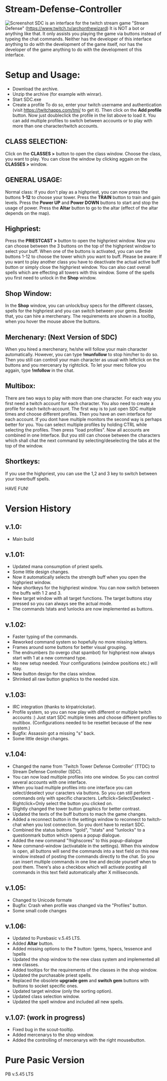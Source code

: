 # Stream-Defense-Controller

![Screenshot](http://web198.server-drome.de/bilder/ttdc-screen1.png)
SDC is an interface for the twitch stream game "Stream Defense" (https://www.twitch.tv/archonthewizard)
It is NOT a bot or anything like that. It only assists you playing the game via buttons instead of typeing the chat commands.
Neither has the developer of this interface anything to do with the development of the game itself, nor has the developer of the game anything to do with the development of this interface.

# Setup and Usage:

* Download the archive.
* Unzip the archive (for example with winrar).
* Start SDC.exe
* Create a profile
To do so, enter your twitch username and authentication (visit https://twitchapps.com/tmi/ to get it).
Then click on the **Add profile** button. Now just doubleclick the profile in the list above to load it.
You can add multiple profiles to switch between accounts or to play with more than one character/twitch accounts.


## CLASS SELECTION:
Click on the **CLASSES >** button to open the class window.
Choose the class, you want to play. You can close the window by clicking aggain on the **CLASSES >** window.


## GENERAL USAGE:
Normal class:
If you don't play as a highpriest, you can now press the buttons **1-12** to choose your tower.
Press the **TRAIN** button to train and gain levels.
Press the **Power UP** and **Power DOWN** buttons to start and stop the usage of power.
Press the **Altar** button to go to the altar (effect of the altar depends on the map).


## Highpriest:
Press the **PRIESTCAST >** button to open the highpriest window.
Now you can choose between the 3 buttons on the top of the highpriest window to select your buff.
When one of the buttons is activated, you can use the buttons 1-12 to choose the tower which you want to buff.
Please be aware: If you want to play another class you have to deactivate the actual active buff button or simply close the
highpriest window. You can also cast overall spells which are effecting all towers with this window.
Some of the spells you first need to unlock in the **Shop** window.


## Shop Window:
In the **Shop** window, you can unlock/buy specs for the different classes, spells for the highpriest and you can switch between your gems.
Beside that, you can hire a merchenary.
The requirements are shown in a tooltip, when you hover the mouse above the buttons.


## Merchenary: (Next Version of SDC)
When you hired a merchenary, he/she will follow your main character automatically. However, you can type **!munfollow** to stop him/her to do so.
Then you still can controll your main character as usual with leftclick on the buttons and you mercenary by rightclick. To let
your merc follow you aggain, type **!mfollow** in the chat.


## Multibox:
There are two ways to play with more than one character. For each way you first need a twitch account for each character.
You also need to create a profile for each twitch-account.
The first way is to just open SDC multiple times and choose different profiles. Then you have an own interface for each account.
If you dont have multiple monitors the second way is perhaps better for you. You can select multiple profiles by holding CTRL while selecting
the profiles. Then press "load profiles". Now all accounts are combined in one Interface. But you still can choose between the characters
which shall chat the next command by selecting/deselecting the tabs at the top of the window.


## Shortkeys:
If you use the highpriest, you can use the 1,2 and 3 key to switch between your towerbuff spells.


HAVE FUN!


# Version History


## v.1.0:
* Main build

## v.1.01:
* Updated mana consumption of priest spells. 
* Some little design changes.
* Now it automatically selects the strength buff when you open the highpriest window.
* New shortkeys for the highpriest window. You can now switch between the buffs with 1 2 and 3.
* New target window with all target functions. The target buttons stay pressed so you can always see the actual mode.
* The commands !stats and !unlocks are now implemented as buttons.

## v.1.02:
* Faster typing of the commands.
* Reworked command system so hopefully no more missing letters.
* Frames around some buttons for better visual grouping.
* The endnumbers (to overgo chat spambot) for highpriest now always start with 1 at a new command type.
* No new setup needed. Your configurations (window positions etc.) will stay.
* New button design for the class window.
* Shrinked all raw button graphics to the needed size.

## v.1.03:
* IRC integration (thanks to klrpatrickstar).
* Profile system, so you can now play with different or multiple twitch accounts :)
Just start SDC multiple times and choose different profiles to multibox.
(Configurations needed to be resettet because of the new system.)
* Bugfix: Assassin got a missing "s" back.
* Some little design changes.

## v.1.04:
* Changed the name from 'Twitch Tower Defense Controller' (TTDC) to Stream Defense Controller (SDC).
* You can now load multiple profiles into one window. So you can control several accounts with one interface.
* When you load multiple profiles into one interface you can select/deselect your caracters via buttons. So you can still perform
commands only with specific characters. Leftclick=Select/Deselect - Rightclick=Only select the button you clicked on.
* Slightly changed the tower button graphics for better contrast.
* Updated the texts of the buff buttons to mach the game changes.
* Added a reconnect button in the settings window to reconnect to twitch-chat when you lost connection. So you dont have to restart SDC.
* Combined the status buttons "!gold", "!stats" and "!unlocks" to a questionmark button which opens a popup dialogue.
* Added the new command "!highscores" to this popup-dialogue
* New command-window (activatable in the settings). When this window is open, all buttons will send the commands into a text field on this new window
instead of posting the commands directly to the chat. So you can insert multiple commands in one line and decide yourself when to post them.
There's also a checkbox which will activate posting all commands in this text field automatically after X milliseconds.

## v.1.05:
* Changed to Unicode formate
* Bugfix: Crash when profile was changed via the "Profiles" button.
* Some small code changes

## v.1.06:
* Updated to Purebasic v.5.45 LTS.
* Added **Altar** button.
* Added missing options to the **?** button: !gems, !specs, !essence and !spells
* Updated the shop window to the new class system and implemented all new classes.
* Added tooltips for the requirements of the classes in the shop window.
* Updated the purchasable priest spells.
* Replaced the obsolete **upgrade gem** and **switch gem** buttons with buttons to socket specific ones.
* Updated target window (only the sorting option).
* Updated class selection window.
* Updated the spell window and included all new spells.

## v.1.07: (work in progress)
* Fixed bug in the scout-tooltip.
* Added mercenarys to the shop window.
* Added the controlling of mercenarys with the right mousebutton.

# Pure Pasic Version

PB v.5.45 LTS